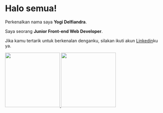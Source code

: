 # Halo semua! 

Perkenalkan nama saya **Yogi Delfiandra**.  

Saya seorang **Junior Front-end Web Developer**.  

Jika kamu tertarik untuk berkenalan denganku, silakan ikuti akun [Linkedin](https://www.linkedin.com/in/yogiidelfiandra/)ku ya.



<p align="left">
<a href="https://github.com/yogidelfiandra">
  <img height="180em" src="https://github-readme-stats-eight-theta.vercel.app/api?username=yogidelfiandra&show_icons=true&theme=algolia&include_all_commits=true&count_private=true"/>
  <img height="180em" src="https://github-readme-stats-eight-theta.vercel.app/api/top-langs/?username=yogidelfiandra&layout=compact&langs_count=8&theme=algolia"/>
</a>
</p>
